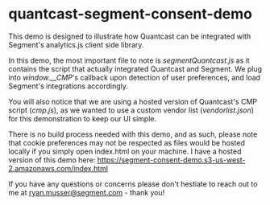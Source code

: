 # quantcast-segment-consent-demo

This demo is designed to illustrate how Quantcast can be integrated with Segment's analytics.js client side library. 

In this demo, the most important file to note is *segmentQuantcast.js* as it contains the script that actually integrated Quantcast and Segment. We plug into *window.__CMP*'s callback upon detection of user preferences, and load Segment's integrations accordingly.

You will also notice that we are using a hosted version of Quantcast's CMP script (*cmp.js*), as we wanted to use a custom vendor list (*vendorlist.json*) for this demonstration to keep our UI simple. 

There is no build process needed with this demo, and as such, please note that cookie preferences may not be respected as files would be hosted locally if you simply open index.html on your machine. I have a hosted version of this demo here: https://segment-consent-demo.s3-us-west-2.amazonaws.com/index.html

If you have any questions or concerns please don't hestiate to reach out to me at ryan.musser@segment.com - thank you!
